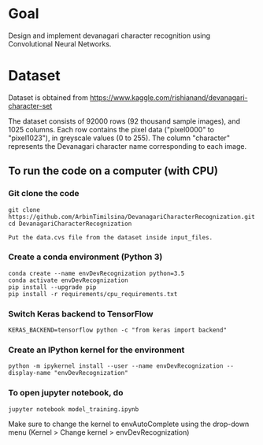 # Goal
Design and implement devanagari character recognition using Convolutional Neural Networks.

# Dataset 
Dataset is obtained from https://www.kaggle.com/rishianand/devanagari-character-set

The dataset consists of 92000 rows (92 thousand sample images), and 1025 columns. Each row contains the pixel data ("pixel0000" to "pixel1023"), in greyscale values (0 to 255). The column "character" represents the Devanagari character name corresponding to each image.

## To run the code on a computer (with CPU)

### Git clone the code
```
git clone https://github.com/ArbinTimilsina/DevanagariCharacterRecognization.git
cd DevanagariCharacterRecognization

Put the data.cvs file from the dataset inside input_files.
```

### Create a conda environment (Python 3)
```
conda create --name envDevRecognization python=3.5
conda activate envDevRecognization
pip install --upgrade pip
pip install -r requirements/cpu_requirements.txt
```

### Switch Keras backend to TensorFlow
```
KERAS_BACKEND=tensorflow python -c "from keras import backend"
```

### Create an IPython kernel for the environment
```
python -m ipykernel install --user --name envDevRecognization --display-name "envDevRecognization"
```

###  To open jupyter notebook, do
```
jupyter notebook model_training.ipynb
```
Make sure to change the kernel to envAutoComplete using the drop-down menu (Kernel > Change kernel > envDevRecognization)
